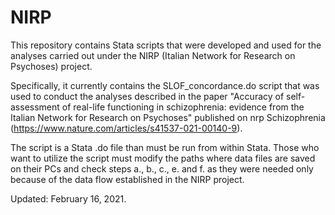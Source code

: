 # NIRP
This repository contains Stata scripts that were developed and used for the analyses carried out under the NIRP (Italian Network for Research on Psychoses) project.

Specifically, it currently contains the SLOF_concordance.do script that was used to conduct the analyses described in the paper "Accuracy of self-assessment of real-life functioning in schizophrenia: evidence from the Italian Network for Research on Psychoses" published on nrp Schizophrenia (https://www.nature.com/articles/s41537-021-00140-9).

The script is a Stata .do file than must be run from within Stata. Those who want to utilize the script must modify the paths where data files are saved on their PCs and check steps a., b., c., e. and f. as they were needed only because of the data flow established in the NIRP project.

Updated: February 16, 2021.


